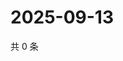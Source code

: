 # 2025-09-13

共 0 条

<!-- BEGIN ZHIHUVIDEO -->
<!-- 最后更新时间 Sat Sep 13 2025 01:09:12 GMT+0800 (China Standard Time) -->

<!-- END ZHIHUVIDEO -->
